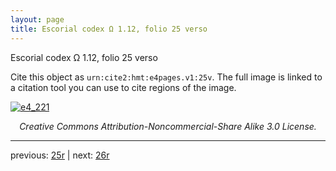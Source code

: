 ```yaml
---
layout: page
title: Escorial codex Ω 1.12, folio 25 verso
---
```


Escorial codex Ω 1.12, folio 25 verso

Cite this object as `urn:cite2:hmt:e4pages.v1:25v`.  The full image is linked to a citation tool you can use to cite regions of the image.

[![e4_221](http://www.homermultitext.org/iipsrv?IIIF=/project/homer/pyramidal/deepzoom/hmt/e4img/2017a/e4_221.tif/full/800,/0/default.jpg)](http://www.homermultitext.org/ict2/?urn=urn:cite2:hmt:e4img.2017a:e4_221) 

<p style="text-align: center; font-style: italic;">Creative Commons Attribution-Noncommercial-Share Alike 3.0 License.</p>

---

previous: [25r](../25r/) | next: [26r](../26r/)